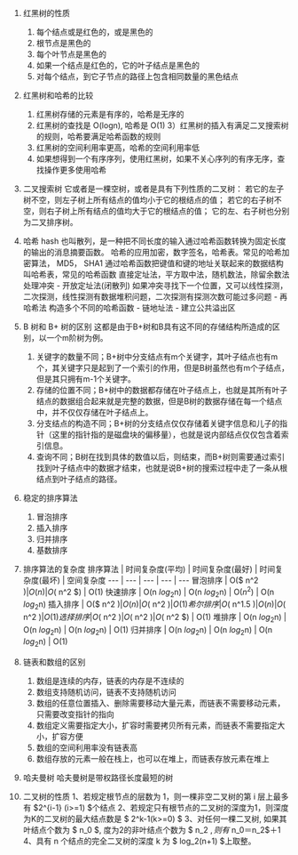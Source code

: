 1. 红黑树的性质
    1) 每个结点或是红色的，或是黑色的
    2) 根节点是黑色的
    3) 每个叶节点是黑色的
    4) 如果一个结点是红色的，它的叶子结点是黑色的
    5) 对每个结点，到它子节点的路径上包含相同数量的黑色结点

2. 红黑树和哈希的比较
    1) 红黑树存储的元素是有序的，哈希是无序的
    2) 红黑树的查找是 O(logn), 哈希是 O(1)
    3）红黑树的插入有满足二叉搜索树的规则，哈希要满足哈希函数的规则
    4) 红黑树的空间利用率更高，哈希的空间利用率低
    5) 如果想得到一个有序序列，使用红黑树，如果不关心序列的有序无序，查找操作更多使用哈希

3. 二叉搜索树
    它或者是一棵空树，或者是具有下列性质的二叉树： 若它的左子树不空，则左子树上所有结点的值均小于它的根结点的值； 若它的右子树不空，则右子树上所有结点的值均大于它的根结点的值； 它的左、右子树也分别为二叉排序树。

4. 哈希
    hash 也叫散列，是一种把不同长度的输入通过哈希函数转换为固定长度的输出的消息摘要函数。
    哈希的应用加密，数字签名，哈希表。常见的哈希加密算法， MD5， SHA1
    通过哈希函数把键值和键的地址关联起来的数据结构叫哈希表，常见的哈希函数
    直接定址法，平方取中法，随机数法，除留余数法
    处理冲突
        - 开放定址法(闭散列)
            如果冲突寻找下一个位置，又可以线性探测，二次探测，线性探测有数据堆积问题，二次探测有探测次数可能过多问题
        - 再哈希法
            构造多个不同的哈希函数
        - 链地址法
        - 建立公共溢出区

5. B 树和 B+ 树的区别
    这都是由于B+树和B具有这不同的存储结构所造成的区别，以一个m阶树为例。
    1) 关键字的数量不同；B+树中分支结点有m个关键字，其叶子结点也有m个，其关键字只是起到了一个索引的作用，但是B树虽然也有m个子结点，但是其只拥有m-1个关键字。
    2) 存储的位置不同；B+树中的数据都存储在叶子结点上，也就是其所有叶子结点的数据组合起来就是完整的数据，但是B树的数据存储在每一个结点中，并不仅仅存储在叶子结点上。
    3) 分支结点的构造不同；B+树的分支结点仅仅存储着关键字信息和儿子的指针（这里的指针指的是磁盘块的偏移量），也就是说内部结点仅仅包含着索引信息。
    4) 查询不同；B树在找到具体的数值以后，则结束，而B+树则需要通过索引找到叶子结点中的数据才结束，也就是说B+树的搜索过程中走了一条从根结点到叶子结点的路径。

6. 稳定的排序算法
    1) 冒泡排序
    2) 插入排序
    3) 归并排序
    4) 基数排序

7. 排序算法的复杂度
    排序算法 | 时间复杂度(平均) | 时间复杂度(最好) | 时间复杂度(最坏) | 空间复杂度
    --- | --- | --- | --- | ---
    冒泡排序 | O($ n^2 $) | O(n) | O($ n^2 $) | O(1)
    快速排序 | O(n $log_2$n) | O(n $log_2$n) | O($n^2$) | O(n $log_2$n)
    插入排序 | O($ n^2 $) | O(n) | O($ n^2 $) | O(1)
    希尔排序 | O($ n^1.5 $) | O(n) | O($ n^2 $) | O(1)
    选择排序 | O($ n^2 $) | O($ n^2 $) | O($ n^2 $) | O(1)
    堆排序 | O(n $log_2$n) | O(n $log_2$n) | O(n $log_2$n) | O(1)
    归并排序 | O(n $log_2$n) | O(n $log_2$n) | O(n $log_2$n) | O(1)

8. 链表和数组的区别
    1) 数组是连续的内存，链表的内存是不连续的
    2) 数组支持随机访问，链表不支持随机访问
    3) 数组的任意位置插入、删除需要移动大量元素，而链表不需要移动元素，只需要改变指针的指向
    4) 数组定义需要指定大小，扩容时需要拷贝所有元素，而链表不需要指定大小，扩容方便
    5) 数组的空间利用率没有链表高
    6) 数组存放的元素一般在栈上，也可以在堆上，而链表存放元素在堆上

9. 哈夫曼树
    哈夫曼树是带权路径长度最短的树

10. 二叉树的性质
    1、若规定根节点的层数为 1，则一棵非空二叉树的第 i 层上最多有 $2^{i-1} (i>=1) $个结点
    2、若规定只有根节点的二叉树的深度为1，则深度为K的二叉树的最大结点数是 $ 2^k-1(k>=0) $
    3、对任何一棵二叉树, 如果其叶结点个数为 $ n_0 $, 度为2的非叶结点个数为 $ n_2 $,则有$ n_0$＝$n_2$＋1
    4、具有 n 个结点的完全二叉树的深度 k 为 $ log_2(n+1) $上取整。

